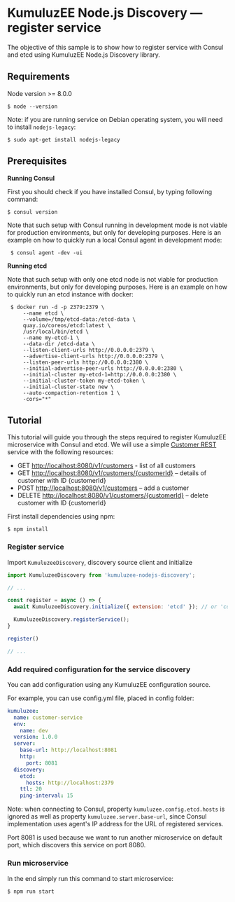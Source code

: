 # KumuluzEE Node.js Discovery — register service
The objective of this sample is to show how to register service with Consul and etcd using KumuluzEE Node.js Discovery library.


## Requirements

Node version >= 8.0.0
```
$ node --version
```
Note: if you are running service on Debian operating system, you will need to install `nodejs-legacy`:

```
$ sudo apt-get install nodejs-legacy
```


## Prerequisites



**Running Consul**

First you should check if you have installed Consul, by typing following command:
```
$ consul version
```

Note that such setup with Consul running in development mode is not viable for production environments, but only for developing purposes. Here is an example on how to quickly run a local Consul agent in development mode:
```
 $ consul agent -dev -ui
```

**Running etcd**

Note that such setup with only one etcd node is not viable for production environments, but only for developing purposes. Here is an example on how to quickly run an etcd instance with docker:
```
 $ docker run -d -p 2379:2379 \
     --name etcd \
     --volume=/tmp/etcd-data:/etcd-data \
     quay.io/coreos/etcd:latest \
     /usr/local/bin/etcd \
     --name my-etcd-1 \
     --data-dir /etcd-data \
     --listen-client-urls http://0.0.0.0:2379 \
     --advertise-client-urls http://0.0.0.0:2379 \
     --listen-peer-urls http://0.0.0.0:2380 \
     --initial-advertise-peer-urls http://0.0.0.0:2380 \
     --initial-cluster my-etcd-1=http://0.0.0.0:2380 \
     --initial-cluster-token my-etcd-token \
     --initial-cluster-state new \
     --auto-compaction-retention 1 \
     -cors="*"
```

## Tutorial

This tutorial will guide you through the steps required to register KumuluzEE microservice with Consul and etcd. We will use a simple [Customer REST](https://github.com/kumuluz/kumuluzee-samples/tree/master/jax-rs) service with the following resources:

-   GET  [http://localhost:8080/v1/customers](http://localhost:8080/v1/customers)  \- list of all customers
-   GET  [http://localhost:8080/v1/customers/{customerId}](http://localhost:8080/v1/customers/%7BcustomerId%7D)  – details of customer with ID {customerId}
-   POST  [http://localhost:8080/v1/customers](http://localhost:8080/v1/customers)  – add a customer
-   DELETE  [http://localhost:8080/v1/customers/{customerId}](http://localhost:8080/v1/customers/%7BcustomerId%7D)  – delete customer with ID {customerId}

First install dependencies using npm:

```
$ npm install
```

### Register service
Import `KumuluzeeDiscovery`, discovery source client and initialize 

```javascript
import KumuluzeeDiscovery from 'kumuluzee-nodejs-discovery';

// ...

const register = async () => {
  await KumuluzeeDiscovery.initialize({ extension: 'etcd' }); // or 'consul'

  KumuluzeeDiscovery.registerService();
}

register()

// ...
```

### Add required configuration for the service discovery

You can add configuration using any KumuluzEE configuration source.

For example, you can use config.yml file, placed in config folder:

```yml
kumuluzee:
  name: customer-service
  env:
    name: dev
  version: 1.0.0
  server:
    base-url: http://localhost:8081
    http:
      port: 8081
  discovery:
    etcd:
      hosts: http://localhost:2379
    ttl: 20
    ping-interval: 15
  ```

Note: when connecting to Consul, property `kumuluzee.config.etcd.hosts` is ignored as well as property `kumuluzee.server.base-url`, since Consul implementation uses agent's IP address for the URL of registered services.

Port 8081 is used because we want to run another microservice on default port, which discovers this service on port 8080.

### Run microservice
In the end simply run this command to start microservice:
```
$ npm run start
```

